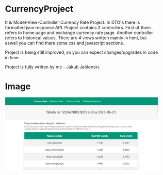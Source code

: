 # CurrencyProject

It is Model-View-Controller Currency Rate Project. In DTO's there is formatted json response API. Project contains 2 controllers. First of them refers to
home page and exchange currency rate page. Another controller refers to historical values. There are 4 views written mainly in html, but aswell you can
find there some css and javascript sections.

Project is being still improved, so you can expect changes/upgrades in code in time.

Project is fully written by me - Jakub Jablonski.

# Image

![Main View](https://github.com/JJablonski02/CurrencyProject/blob/master/wwwroot/podglad.png)
